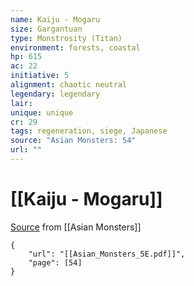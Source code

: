 ```yaml
---
name: Kaiju - Mogaru
size: Gargantuan
type: Monstrosity (Titan)
environment: forests, coastal
hp: 615
ac: 22
initiative: 5
alignment: chaotic neutral
legendary: legendary
lair: 
unique: unique
cr: 29
tags: regeneration, siege, Japanese
source: "Asian Monsters: 54"
url: ""
---
```

# [[Kaiju - Mogaru]]

[Source](zotero://open-pdf/library/items/2YJ39RUI?page=54) from [[Asian Monsters]]

```pdf
{
	"url": "[[Asian_Monsters_5E.pdf]]",
	"page": [54]
}
```

